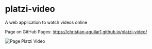 # platzi-video

A web application to watch videos online

Page on GitHub Pages: https://christian-aguilar1.github.io/platzi-video/

<img src="/asstes/image-platzi-video.png" alt="Page Platzi Video"/>
